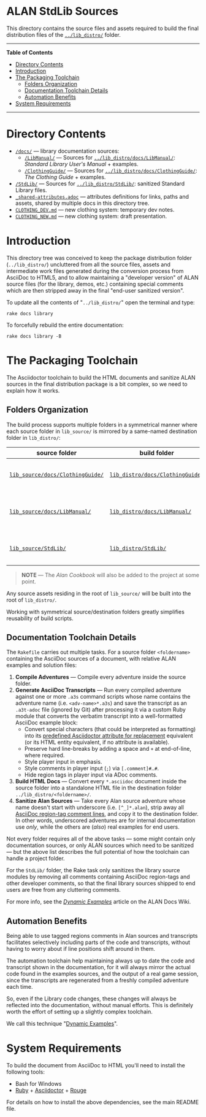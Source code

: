 # ALAN StdLib Sources

This directory contains the source files and assets required to build the final distribution files of the [`../lib_distro/`][lib_distro/] folder.

-----

**Table of Contents**

<!-- MarkdownTOC autolink="true" bracket="round" autoanchor="false" lowercase="only_ascii" uri_encoding="true" levels="1,2,3" -->

- [Directory Contents](#directory-contents)
- [Introduction](#introduction)
- [The Packaging Toolchain](#the-packaging-toolchain)
    - [Folders Organization](#folders-organization)
    - [Documentation Toolchain Details](#documentation-toolchain-details)
    - [Automation Benefits](#automation-benefits)
- [System Requirements](#system-requirements)

<!-- /MarkdownTOC -->

-----

# Directory Contents

- [`/docs/`][docs/] — library documentation sources:
    + [`/LibManual/`][LibManual/] — Sources for [`../lib_distro/docs/LibManual/`][lib_distro/docs/LibManual/]: _Standard Library User's Manual_ + examples.
    + [`/ClothingGuide/`][ClothingGuide/] — Sources for [`../lib_distro/docs/ClothingGuide/`][lib_distro/docs/ClothingGuide/]: _The Clothing Guide_ + examples.
- [`/StdLib/`][StdLib/] — Sources for [`../lib_distro/StdLib/`][lib_distro/StdLib/]: sanitized Standard Library files.
- [`_shared-attributes.adoc`][_shared-attributes.adoc] — attributes definitions for links, paths and assets, shared by multiple docs in this directory tree.
- [`CLOTHING_DEV.md`][CLOTHING_DEV.md] — new clothing system: temporary dev notes.
- [`CLOTHING_NEW.md`][CLOTHING_NEW.md] — new clothing system: draft presentation.


# Introduction

This directory tree was conceived to keep the package distribution folder (`../lib_distro/`) uncluttered from all the source files, assets and intermediate work files generated during the conversion process from AsciiDoc to HTML5, and to allow maintaining a "developer version" of ALAN source files (for the library, demos, etc.) containing special comments which are then stripped away in the final "end-user sanitized version".

To update all the contents of "`../lib_distro/`" open the terminal and type:

    rake docs library

To forcefully rebuild the entire documentation:

    rake docs library -B


# The Packaging Toolchain

The Asciidoctor toolchain to build the HTML documents and sanitize ALAN sources in the final distribution package is a bit complex, so we need to explain how it works.

## Folders Organization

The build process supports multiple folders in a symmetrical manner where each source folder in `lib_source/` is mirrored by a same-named destination folder in `lib_distro/`:

|                   source folder                    |                            build folder                            |                 description                  |
|----------------------------------------------------|--------------------------------------------------------------------|----------------------------------------------|
| [`lib_source/docs/ClothingGuide/`][ClothingGuide/] | [`lib_distro/docs/ClothingGuide/`][lib_distro/docs/ClothingGuide/] | _The Clothing Guide_  + examples.            |
| [`lib_source/docs/LibManual/`][LibManual/]         | [`lib_distro/docs/LibManual/`][lib_distro/docs/LibManual/]         | _Standard Library User's Manual_ + examples. |
| [`lib_source/StdLib/`][StdLib/]                    | [`lib_distro/StdLib/`][lib_distro/StdLib/]                         | Standard Library modules + license.          |


> **NOTE** — The _Alan Cookbook_ will also be added to the project at some point.


Any source assets residing in the root of `lib_source/` will be built into the root of `lib_distro/`.

Working with symmetrical source/destination folders greatly simplifies reusability of build scripts.


## Documentation Toolchain Details

The `Rakefile` carries out multiple tasks.
For a source folder `<foldername>` containing the AsciiDoc sources of a document, with relative ALAN examples and solution files:

1. __Compile Adventures__ — Compile every adventure inside the source folder.
2. __Generate AsciiDoc Transcripts__ — Run every compiled adventure against one or more `.a3s` command scripts whose name contains the adventure name (i.e. `<adv-name>*.a3s`) and save the transcript as an `.a3t-adoc` file (ignored by Git) after processing it via a custom Ruby module that converts the verbatim transcript into a well-formatted AsciiDoc example block:
    - Convert special characters (that could be interpreted as formatting) into its [predefined Asciidoctor attribute for replacement] equivalent (or its HTML entity equivalent, if no attribute is available).
    - Preserve hard line-breaks by adding a space and `+` at end-of-line, where required.
    - Style player input in emphasis.
    - Style comments in player input (`;`) via `[.comment]#`..`#`.
    - Hide region tags in player input via ADoc comments.
3. __Build HTML Docs__ — Convert every `*.asciidoc` document inside the source folder into a standalone HTML file in the destination folder `../lib_distro/<foldername>/`.
4. __Sanitize Alan Sources__ — Take every Alan source adventure whose name doesn't start with underscore (i.e. `[^_]*.alan`), strip away all [AsciiDoc region-tag comment lines], and copy it to the destination folder. In other words, underscored adventures are for internal documentation use _only_, while the others are (_also_) real examples for end users.

Not every folder requires all of the above tasks — some might contain only documentation sources, or only ALAN sources which need to be sanitized — but the above list describes the full potential of how the toolchain can handle a project folder.

For the `StdLib/` folder, the Rake task only sanitizes the library source modules by removing all comments containing AsciiDoc region-tags and other developer comments, so that the final library sources shipped to end users are free from any cluttering comments.

For more info, see the _[Dynamic Examples]_ article on the ALAN Docs Wiki.

## Automation Benefits

Being able to use tagged regions comments in Alan sources and transcripts facilitates selectively including parts of the code and transcripts, without having to worry about if line positions shift around in them.

The automation toolchain help maintaining always up to date the code and transcript shown in the documentation, for it will always mirror the actual code found in the examples sources, and the output of a real game session, since the transcripts are regenerated from a freshly compiled adventure each time.

So, even if the Library code changes, these changes will always be reflected into the documentation, without manual efforts. This is definitely worth the effort of setting up a slightly complex toolchain.

We call this technique "[Dynamic Examples]".

# System Requirements

To build the document from AsciiDoc to HTML you'll need to install the following tools:

- Bash for Windows
- [Ruby] + [Asciidoctor] + [Rouge]

For details on how to install the above dependencies, see the main README file.

<!-----------------------------------------------------------------------------
                               REFERENCE LINKS
------------------------------------------------------------------------------>

<!-- project files & folders -->

[lib_distro/]: ../lib_distro/ "Navigate to folder"

[docs/]: ./docs/ "Navigate to documentation source folder"

[ClothingGuide/]: ./docs/ClothingGuide/ "Navigate to folder"
[lib_distro/docs/ClothingGuide/]: ../lib_distro/docs/ClothingGuide/ "Navigate to folder"

[LibManual/]: ./docs/LibManual/ "Navigate to folder"
[lib_distro/docs/LibManual/]: ../lib_distro/docs/LibManual/ "Navigate to folder"

[StdLib/]: ./StdLib/ "Navigate to folder"
[lib_distro/StdLib/]: ../lib_distro/StdLib/ "Navigate to folder"

[_shared-attributes.adoc]: ./_shared-attributes.adoc "View source file"
[CLOTHING_DEV.md]: ./CLOTHING_DEV.md "View document"
[CLOTHING_NEW.md]: ./CLOTHING_NEW.md "View document"

<!-- dependencies -->

[Chocolatey GUI]: https://chocolatey.org/packages/ChocolateyGUI
[Chocolatey]: https://chocolatey.org

[Ruby]: https://www.ruby-lang.org
[RubyInstaller]: https://rubyinstaller.org/downloads/
[Choco Ruby]: https://chocolatey.org/packages/ruby

[Asciidoctor]: https://github.com/asciidoctor/asciidoctor#installation
[Rouge]: https://github.com/rouge-ruby/rouge "Visit Rouge repository"

<!-- Asciidoctor -->

[AsciiDoc region-tag comment lines]: https://asciidoctor.org/docs/user-LibManual/#by-tagged-regions "Read about tagged regions in Asciidoctor documentation"
[predefined Asciidoctor attribute for replacement]: https://asciidoctor.org/docs/user-LibManual/#charref-attributes  "Read Asciidoctor documentation on 'Predefined Attributes for Character Replacements'"

<!-- Wiki -->

[Dynamic Examples]: https://github.com/alan-if/alan-docs/wiki/Dynamic-Examples "Wiki Page: Dynamic Examples"

<!-- EOF -->
